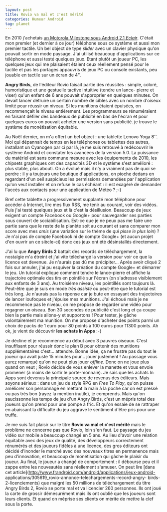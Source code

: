 ```yaml
---
layout: post
title: Rovio va mal et c'est mérité
categories: Humeur Android
tag: planet
---
```


En 2010 j'achetais [un Motorola Milestone sous Android 2.1
*Eclair*](http://blogduyax.madyanne.fr/hello-moto-droid.html). C'était mon
premier (et dernier à ce jour) téléphone sous ce système<!-- more --> et aussi mon premier
tactile. Un bel object de type *slider* avec un clavier physique qu'on pouvait
sortir en mode paysage. J'ai utilisé beaucoup d'applications sur ce téléphone
et aussi testé quelques jeux. Etant plutôt un joueur PC, les quelques jeux qui
me plaisaient étaient ceux réellement pensé pour le tactile et pas les
portages appauvris de jeux PC ou console existants, peu jouable en tactile sur
un écran de 4''.

**Angry Birds**, de l'éditeur Rovio faisait partie des réussites : simple,
coloré, humoristique et une gestuelle tactive intuitive (tendre un lance-
pierre et viser) qu'un enfant de 6 ans pouvait s'approprier en quelques
minutes. On devait lancer détruire un certain nombre de cibles avec un nombre
d'oiseux limité pour réussir un niveau. Si les munitions étaient épuisées, on
recommençait le niveau entièrement. Les programmeurs se rénuméraient en
faisant défiler des bandeaux de publicité en bas de l'écran et pour quelques
euros on pouvait acheter une version sans publicité. je trouve le système de
monétisation équitable.

Au Noël dernier, on m'a offert un bel object : une tablette Lenovo Yoga 8''.
Moi qui dépannait de temps en les téléphones ou tablettes des autres,
installant un Cyanogen par ci par là, je me suis retrouvé à redécouvrir le
système Android et constater les avancées de la version 5.0. La puissance du
matériel est sans commune mesure avec les équipements de 2010, les chipsets
graphiques ont des capacités 3D et le système s'est amélioré : plus stable,
plus abouti. On a évolué mais il n'y a vraiment pas de quoi se perdre : il y a
toujours une boutique d'applications, on pioche dedans en regardant d'un oeil
suspicieux les permissions demandées par l'application qu'on veut installer et
on refuse le cas échéant : il est exagéré de demander l'accès aux contacts
pour une application de Météo ? ;-)

Bref cette tablette a progressivement supplanté mon téléphone pour accéder à
Internet, lire mes flux RSS, me tenir au courant, voir des vidéos. Puis j'ai
testé quelques jeux et là c'est la désillusion. Beaucoup de jeux exigent un
compte Facebook ou Google+ pour sauvegarder ses parties sous couvert de
sociabilisation. Est-ce que je ne peux pas me faire une partie sans que le
reste de la planète soit au courant et sans comparer mon score avec mes *amis*
(une variation sur le thème de *qui pisse le plus loin*) ? Je n'ai pas de
compte Facebook ni de compte Google+ (et aucun projet d'en ouvrir un ce
siècle-ci) donc ces jeux ont été désinstallés directement.

J'ai lu que **Angry Birds 2** battait des records de téléchargement, la
nostalgie m'a étreint et j'ai vite téléchargé la version pour voir ce que la
licence est devenue. Je n'aurais pas dû me précipiter... Après avoir cliqué 2
fois sur annuler, j'ai pu esquiver la création du compte Google+ et démarrer
le jeu. Un tutorial  explique comment tendre le lance-pierre et affiche la
trajectoire optimale des tirs en pointillé sur l'écran (on s'adresse
visiblement aux enfants de 3 ans). Au troisième niveau, les pointillés sont
toujours là. Peut-être que je suis en mode *très assisté* ou peut-être que le
tutorial est très long. Je n'aurais pas la réponse car je bute en essayant des
trajectoires de lancer loufoques et j'épuise mes munitions. J'ai échoué mais
je ne recommence pas le niveau, on me propose de regarder une vidéo pour
regagner un oiseau. Bon 30 secondes de publicité c'est long et ça coupe bien
la partie mais allons-y et supportons ! Pour tester, je gâche volontairement
ma munition. On me propose d'acheter des points parmi un choix de packs de 1
euro pour 80 points à 100 euros pour 11300 points. Ah ok, je vient de
découvrir **les achats In Apps** :-(

Je décline et je recommence au début avec 3 pauvres oiseaux. C'est insuffisant
pour réussir donc le plan B pour obtenir des munitions supplémentaires
c'est... attendre. Bonne idée, ça ne frustre pas du tout le joueur qui avait
juste 15 minutes pour... jouer justement ! Au passage vous aurez remarqué
qu'on ne peut plus jouer *offline*. Donc on ne joue plus quand on veut ; Rovio
décide de vous enlever la manette et vous envoie promener (à moins de sortir
le porte-monnaie). Je sais que les achats In Apps  sont devenus la principale
source de revenus des éditeurs. Mais soyons sérieux : dans un jeu de style RPG
en *Free To Play*, qu'on puisse améliorer son personnage en mettant la main à
la poche car on est pressé ou pas très bon (rayez la mention inutile), je
comprends. Mais qu'on saucissonne les temps de jeu d'un Angry Birds, c'est un
mépris total des joueurs qu'on prend pour une pompe à fric. Et qu'on essaie de
se rattraper en abaissant la difficulté du jeu aggrave le sentiment d'être
pris pour une truffe.

Je me suis fait plaisir sur le titre **Rovio va mal et c'est mérité** mais le
problème ne concerne pas que Rovio, loin s'en faut. Le paysage du jeu vidéo
sur mobile a beaucoup changé en 5 ans. Au lieu d'avoir une relation équitable
avec des jeux de qualité, des développeurs correctement rénumérés et des
joueurs fidèles à une licence, des gros éditeurs ont décidé d'inonder le
marché avec des nouveaux titres en permanence mais peu d'innovation, et
beaucoup de monétisation qui gâche le plaisir du joueur. Au final, le joueur a
changé de comportement : il débourse peu et il zappe entre les nouveautés sans
réellement s'amuser. On peut lire [dans cet
article](http://www.frandroid.com/android/applications/jeux-android-
applications/305619_rovio-annonce-telechargements-record-angry-
birds-2-licenciements) que malgré les 50 millions de téléchargement du titre
Angry Birds 2, Rovio se porte mal et va licencier 260 personnes. Ils ont joué
la carte de grossir démesurément mais ils ont oublié que les joueurs sont
leurs clients. Et quand on méprise ses clients on mérite de mettre la clef
sous la porte.
